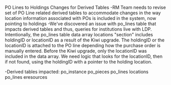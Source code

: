 
PO Lines to Holdings Changes for Derived Tables
-RM Team needs to revise set of PO Line related derived tables to accommodate changes in the way location information associated with POs is included in the system, now pointing to holdings
-We've discovered an issue with po_lines table that impacts derived tables and thus, queries for institutions live with LDP. Intentionally, the po_lines table data array locations "section"  includes holdingID or locationID as a result of the Kiwi upgrade. The holdingID or the locationID is attached to the PO line depending how the purchase order is manually entered. Before the Kiwi upgrade, only the locationID was included in the data array. We need logic that looks for the locationID, then if not found, using the holdingID with a pointer to the holding location.

-Derived tables impacted:
po_instance
po_pieces
po_lines locations
po_lines eresources


